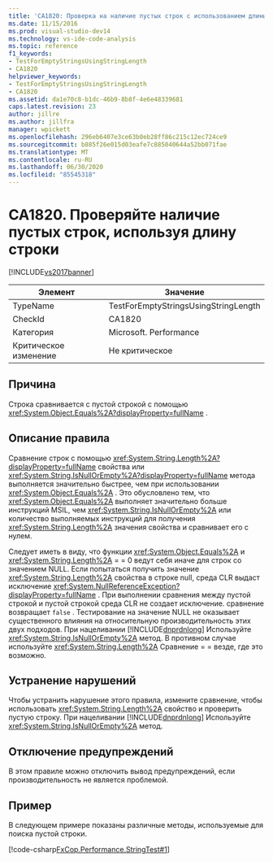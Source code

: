 ```yaml
---
title: 'CA1820: Проверка на наличие пустых строк с использованием длины строки | Документация Майкрософт'
ms.date: 11/15/2016
ms.prod: visual-studio-dev14
ms.technology: vs-ide-code-analysis
ms.topic: reference
f1_keywords:
- TestForEmptyStringsUsingStringLength
- CA1820
helpviewer_keywords:
- TestForEmptyStringsUsingStringLength
- CA1820
ms.assetid: da1e70c8-b1dc-46b9-8b8f-4e6e48339681
caps.latest.revision: 23
author: jillre
ms.author: jillfra
manager: wpickett
ms.openlocfilehash: 296eb6407e3ce63b0eb28ff86c215c12ec724ce9
ms.sourcegitcommit: b885f26e015d03eafe7c885040644a52bb071fae
ms.translationtype: MT
ms.contentlocale: ru-RU
ms.lasthandoff: 06/30/2020
ms.locfileid: "85545318"
---
```

# <a name="ca1820-test-for-empty-strings-using-string-length"></a>CA1820. Проверяйте наличие пустых строк, используя длину строки
[!INCLUDE[vs2017banner](../includes/vs2017banner.md)]

|Элемент|Значение|
|-|-|
|TypeName|TestForEmptyStringsUsingStringLength|
|CheckId|CA1820|
|Категория|Microsoft. Performance|
|Критическое изменение|Не критическое|

## <a name="cause"></a>Причина
 Строка сравнивается с пустой строкой с помощью <xref:System.Object.Equals%2A?displayProperty=fullName> .

## <a name="rule-description"></a>Описание правила
 Сравнение строк с помощью <xref:System.String.Length%2A?displayProperty=fullName> свойства или <xref:System.String.IsNullOrEmpty%2A?displayProperty=fullName> метода выполняется значительно быстрее, чем при использовании <xref:System.Object.Equals%2A> . Это обусловлено тем, что <xref:System.Object.Equals%2A> выполняет значительно больше инструкций MSIL, чем <xref:System.String.IsNullOrEmpty%2A> или количество выполняемых инструкций для получения <xref:System.String.Length%2A> значения свойства и сравнивает его с нулем.

 Следует иметь в виду, что функции <xref:System.Object.Equals%2A> и <xref:System.String.Length%2A> = = 0 ведут себя иначе для строк со значением NULL. Если попытаться получить значение <xref:System.String.Length%2A> свойства в строке null, среда CLR выдаст исключение <xref:System.NullReferenceException?displayProperty=fullName> . При выполнении сравнения между пустой строкой и пустой строкой среда CLR не создает исключение. сравнение возвращает `false` . Тестирование на значение NULL не оказывает существенного влияния на относительную производительность этих двух подходов. При нацеливании [!INCLUDE[dnprdnlong](../includes/dnprdnlong-md.md)] Используйте <xref:System.String.IsNullOrEmpty%2A> метод. В противном случае используйте <xref:System.String.Length%2A> Сравнение = = везде, где это возможно.

## <a name="how-to-fix-violations"></a>Устранение нарушений
 Чтобы устранить нарушение этого правила, измените сравнение, чтобы использовать <xref:System.String.Length%2A> свойство и проверить пустую строку. При нацеливании [!INCLUDE[dnprdnlong](../includes/dnprdnlong-md.md)] Используйте <xref:System.String.IsNullOrEmpty%2A> метод.

## <a name="when-to-suppress-warnings"></a>Отключение предупреждений
 В этом правиле можно отключить вывод предупреждений, если производительность не является проблемой.

## <a name="example"></a>Пример
 В следующем примере показаны различные методы, используемые для поиска пустой строки.

 [!code-csharp[FxCop.Performance.StringTest#1](../snippets/csharp/VS_Snippets_CodeAnalysis/FxCop.Performance.StringTest/cs/FxCop.Performance.StringTest.cs#1)]
